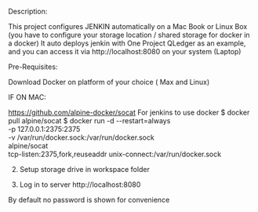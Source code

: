 Description:

This project configures JENKIN automatically on a Mac Book or Linux Box (you have to configure your storage location / shared storage for docker in a docker)
It auto deploys jenkin with One Project QLedger as an example, and you can access it via http://localhost:8080 on your system (Laptop)

Pre-Requisites:

Download Docker on platform of your choice ( Max and Linux)

IF ON MAC:

https://github.com/alpine-docker/socat
For jenkins to use docker
$ docker pull alpine/socat
$ docker run -d --restart=always \
    -p 127.0.0.1:2375:2375 \
    -v /var/run/docker.sock:/var/run/docker.sock \
    alpine/socat \
    tcp-listen:2375,fork,reuseaddr unix-connect:/var/run/docker.sock

2. Setup storage drive  in workspace folder

3. Log in to server http://localhost:8080

By default no password is shown for convenience
